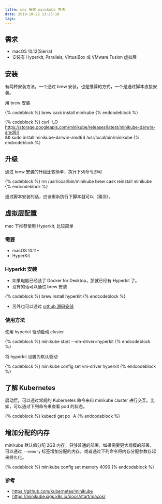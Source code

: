 ```yaml
---
title: mac 安装 minikube 方法
date: 2019-10-22 13:25:19
tags:
---
```


## 需求

- macOS 10.12(Sierra)
- 安装有 Hyperkit, Parallels, VirtualBox 或 VMware Fusion 虚拟层

## 安装

有两种安装方法，一个通过 brew 安装，也是推荐的方式，一个是通过脚本直接安装。

<!--more-->

用 brew 安装

{% codeblock %}
brew cask install minikube
{% endcodeblock %}

{% codeblock %}
curl -LO https://storage.googleapis.com/minikube/releases/latest/minikube-darwin-amd64 \
  && sudo install minikube-darwin-amd64 /usr/local/bin/minikube
{% endcodeblock %}

## 升级

通过 brew 安装的升级比较简单，执行下列命令即可

{% codeblock %}
rm /usr/local/bin/minikube
brew cask reinstall minikube
{% endcodeblock %}

通过脚本安装的话，应该重新执行下脚本就可以（猜测）。

## 虚拟层配置

mac 下推荐使用 Hyperkit, 比较简单

### 需要

- macOS 10.11+
- HyperKit

### Hyperkit 安装

- 如果电脑已经装了 Docker for Desktop，那就已经有 Hyperkit 了。
- 没有的话可以通过 brew 安装

{% codeblock %}
brew install hyperkit
{% endcodeblock %}

- 另外也可以通过 [github 源码安装](https://github.com/moby/hyperkit)

### 使用方法

使用 hyperkit 驱动启动 cluster

{% codeblock %}
minikube start --vm-driver=hyperkit
{% endcodeblock %}

将 hyperkit 设置为默认驱动

{% codeblock %}
minikube config set vm-driver hyperkit
{% endcodeblock %}

## 了解 Kubernetes

启动后，可以通过常规的 Kubernetes 命令来和 minikube cluster 进行交互。比如，可以通过下列命令来查看 pod 的状态。

{% codeblock %}
kubectl get po -A
{% endcodeblock %}

## 增加分配的内存

minikube 默认值分配 2GB 内存，只够普通的部署，如果需要更大规模的部署，可以通过 `--memory` 标签增加分配的内存。或者通过下列命令将内存分配参数存起来持久化。

{% codeblock %}
minikube config set memory 4096
{% endcodeblock %}

### 参考

- https://github.com/kubernetes/minikube
- https://minikube.sigs.k8s.io/docs/start/macos/
